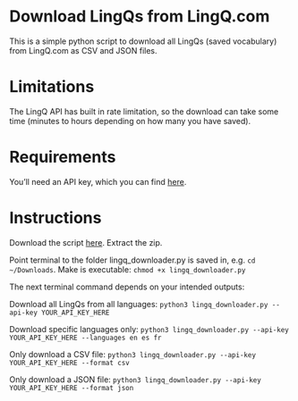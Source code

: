 # Download LingQs from LingQ.com
This is a simple python script to download all LingQs (saved vocabulary) from LingQ.com as CSV and JSON files.

# Limitations
The LingQ API has built in rate limitation, so the download can take some time (minutes to hours depending on how many you have saved).

# Requirements
You’ll need an API key, which you can find [here](https://www.lingq.com/en/accounts/apikey/). 

# Instructions
Download the script [here](https://github.com/tomtom800/lingq_downloader/archive/refs/heads/main.zip). Extract the zip. 

Point terminal to the folder lingq_downloader.py is saved in, e.g. `cd ~/Downloads`.
Make is executable: `chmod +x lingq_downloader.py`

The next terminal command depends on your intended outputs:

Download all LingQs from all languages: `python3 lingq_downloader.py --api-key YOUR_API_KEY_HERE`

Download specific languages only: `python3 lingq_downloader.py --api-key YOUR_API_KEY_HERE --languages en es fr`

Only download a CSV file: `python3 lingq_downloader.py --api-key YOUR_API_KEY_HERE --format csv`

Only download a JSON file: `python3 lingq_downloader.py --api-key YOUR_API_KEY_HERE --format json`